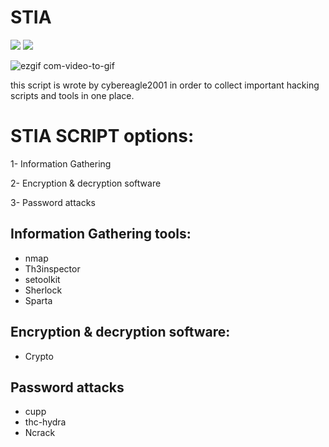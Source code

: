 # STIA

  <a target="_blank" href="LICENSE" title="License: MIT"><img src="https://img.shields.io/badge/License-MIT-blue.svg"></a>
  <a target="_blank" href="Version" title="Version"><img src="https://img.shields.io/badge/version-0.00-GREEN"></a>

![ezgif com-video-to-gif](https://user-images.githubusercontent.com/63789665/80873462-37fddd80-8ca8-11ea-9255-b12bff7167bb.gif)

this script is wrote by cybereagle2001 in order to collect important hacking scripts and tools in one place.
# STIA SCRIPT options: 
1- Information Gathering

2- Encryption & decryption software

3- Password attacks

## Information Gathering tools:

* nmap
* Th3inspector
* setoolkit
* Sherlock
* Sparta

## Encryption & decryption software:

* Crypto

## Password attacks

* cupp
* thc-hydra
* Ncrack
